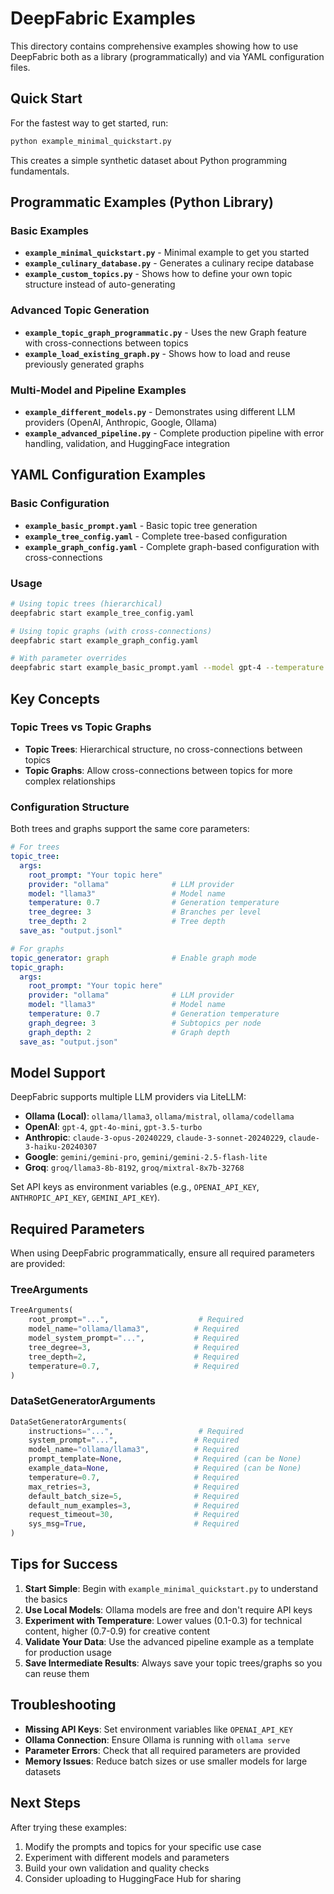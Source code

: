 # DeepFabric Examples

This directory contains comprehensive examples showing how to use DeepFabric both as a library (programmatically) and via YAML configuration files.

## Quick Start

For the fastest way to get started, run:

```bash
python example_minimal_quickstart.py
```

This creates a simple synthetic dataset about Python programming fundamentals.

## Programmatic Examples (Python Library)

### Basic Examples

- **`example_minimal_quickstart.py`** - Minimal example to get you started
- **`example_culinary_database.py`** - Generates a culinary recipe database
- **`example_custom_topics.py`** - Shows how to define your own topic structure instead of auto-generating

### Advanced Topic Generation

- **`example_topic_graph_programmatic.py`** - Uses the new Graph feature with cross-connections between topics
- **`example_load_existing_graph.py`** - Shows how to load and reuse previously generated graphs

### Multi-Model and Pipeline Examples

- **`example_different_models.py`** - Demonstrates using different LLM providers (OpenAI, Anthropic, Google, Ollama)
- **`example_advanced_pipeline.py`** - Complete production pipeline with error handling, validation, and HuggingFace integration

## YAML Configuration Examples

### Basic Configuration

- **`example_basic_prompt.yaml`** - Basic topic tree generation
- **`example_tree_config.yaml`** - Complete tree-based configuration
- **`example_graph_config.yaml`** - Complete graph-based configuration with cross-connections

### Usage

```bash
# Using topic trees (hierarchical)
deepfabric start example_tree_config.yaml

# Using topic graphs (with cross-connections)  
deepfabric start example_graph_config.yaml

# With parameter overrides
deepfabric start example_basic_prompt.yaml --model gpt-4 --temperature 0.8
```

## Key Concepts

### Topic Trees vs Topic Graphs

- **Topic Trees**: Hierarchical structure, no cross-connections between topics
- **Topic Graphs**: Allow cross-connections between topics for more complex relationships

### Configuration Structure

Both trees and graphs support the same core parameters:

```yaml
# For trees
topic_tree:
  args:
    root_prompt: "Your topic here"
    provider: "ollama"              # LLM provider
    model: "llama3"                 # Model name
    temperature: 0.7                # Generation temperature
    tree_degree: 3                  # Branches per level
    tree_depth: 2                   # Tree depth
  save_as: "output.jsonl"

# For graphs  
topic_generator: graph              # Enable graph mode
topic_graph:
  args:
    root_prompt: "Your topic here"
    provider: "ollama"              # LLM provider  
    model: "llama3"                 # Model name
    temperature: 0.7                # Generation temperature
    graph_degree: 3                 # Subtopics per node
    graph_depth: 2                  # Graph depth
  save_as: "output.json"
```

## Model Support

DeepFabric supports multiple LLM providers via LiteLLM:

- **Ollama (Local)**: `ollama/llama3`, `ollama/mistral`, `ollama/codellama`
- **OpenAI**: `gpt-4`, `gpt-4o-mini`, `gpt-3.5-turbo`
- **Anthropic**: `claude-3-opus-20240229`, `claude-3-sonnet-20240229`, `claude-3-haiku-20240307`
- **Google**: `gemini/gemini-pro`, `gemini/gemini-2.5-flash-lite`
- **Groq**: `groq/llama3-8b-8192`, `groq/mixtral-8x7b-32768`

Set API keys as environment variables (e.g., `OPENAI_API_KEY`, `ANTHROPIC_API_KEY`, `GEMINI_API_KEY`).

## Required Parameters

When using DeepFabric programmatically, ensure all required parameters are provided:

### TreeArguments
```python
TreeArguments(
    root_prompt="...",                    # Required
    model_name="ollama/llama3",          # Required  
    model_system_prompt="...",           # Required
    tree_degree=3,                       # Required
    tree_depth=2,                        # Required
    temperature=0.7,                     # Required
)
```

### DataSetGeneratorArguments
```python
DataSetGeneratorArguments(
    instructions="...",                   # Required
    system_prompt="...",                 # Required
    model_name="ollama/llama3",          # Required
    prompt_template=None,                # Required (can be None)
    example_data=None,                   # Required (can be None)
    temperature=0.7,                     # Required
    max_retries=3,                       # Required
    default_batch_size=5,                # Required
    default_num_examples=3,              # Required
    request_timeout=30,                  # Required
    sys_msg=True,                        # Required
)
```

## Tips for Success

1. **Start Simple**: Begin with `example_minimal_quickstart.py` to understand the basics
2. **Use Local Models**: Ollama models are free and don't require API keys
3. **Experiment with Temperature**: Lower values (0.1-0.3) for technical content, higher (0.7-0.9) for creative content
4. **Validate Your Data**: Use the advanced pipeline example as a template for production usage
5. **Save Intermediate Results**: Always save your topic trees/graphs so you can reuse them

## Troubleshooting

- **Missing API Keys**: Set environment variables like `OPENAI_API_KEY`
- **Ollama Connection**: Ensure Ollama is running with `ollama serve`
- **Parameter Errors**: Check that all required parameters are provided
- **Memory Issues**: Reduce batch sizes or use smaller models for large datasets

## Next Steps

After trying these examples:

1. Modify the prompts and topics for your specific use case
2. Experiment with different models and parameters
3. Build your own validation and quality checks
4. Consider uploading to HuggingFace Hub for sharing